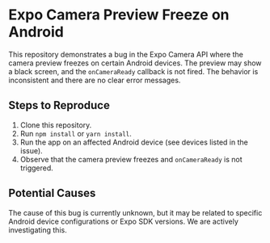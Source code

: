 # Expo Camera Preview Freeze on Android

This repository demonstrates a bug in the Expo Camera API where the camera preview freezes on certain Android devices. The preview may show a black screen, and the `onCameraReady` callback is not fired. The behavior is inconsistent and there are no clear error messages.

## Steps to Reproduce

1. Clone this repository.
2. Run `npm install` or `yarn install`.
3. Run the app on an affected Android device (see devices listed in the issue). 
4. Observe that the camera preview freezes and `onCameraReady` is not triggered.

## Potential Causes

The cause of this bug is currently unknown, but it may be related to specific Android device configurations or Expo SDK versions. We are actively investigating this.